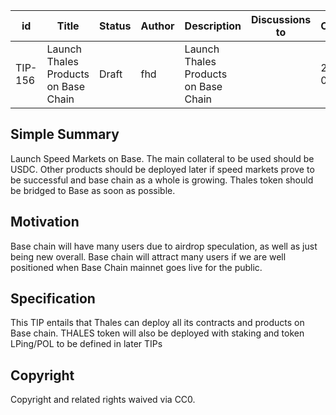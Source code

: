
| id | Title | Status | Author | Description | Discussions to | Created |
| ----------- | ----------- | ----------- | ----------- | ----------- | ----------- | ----------- |
| TIP-156 |Launch Thales Products on Base Chain | Draft | fhd |Launch Thales Products on Base Chain |  | 2022-07-13
 
## Simple Summary
Launch Speed Markets on Base. The main collateral to be used should be USDC. Other products should be deployed later if speed markets prove to be successful and base chain as a whole is growing. Thales token should be bridged to Base as soon as possible. 

## Motivation
Base chain will have many users due to airdrop speculation, as well as just being new overall. Base chain will attract many users if we are well positioned when Base Chain mainnet goes live for the public.

## Specification
This TIP entails that Thales can deploy all its contracts and products on Base chain. THALES token will also be deployed with staking and token LPing/POL to be defined in later TIPs
## Copyright
 
Copyright and related rights waived via CC0.
